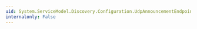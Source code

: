 ```yaml
---
uid: System.ServiceModel.Discovery.Configuration.UdpAnnouncementEndpointElement.TransportSettings
internalonly: False
---
```

